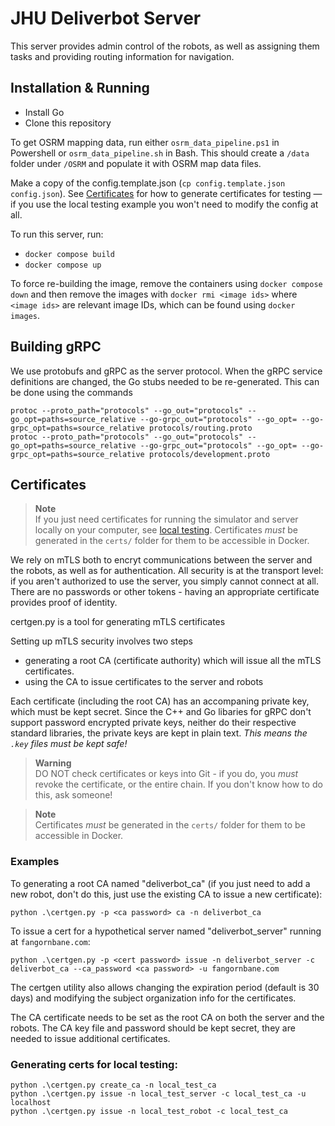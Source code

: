 # JHU Deliverbot Server

This server provides admin control of the robots, as well as assigning them tasks and providing routing information for navigation.

## Installation & Running

- Install Go
- Clone this repository

To get OSRM mapping data, run either `osrm_data_pipeline.ps1` in Powershell or `osrm_data_pipeline.sh` in Bash.  This should create a `/data` folder under `/OSRM` and populate it with OSRM map data files.

Make a copy of the config.template.json (`cp config.template.json config.json`). See [Certificates](#certificates) for how to generate certificates for testing &mdash; if you use the local testing example you won't need to modify the config at all.

To run this server, run:
- `docker compose build`
- `docker compose up`

To force re-building the image, remove the containers using `docker compose down` and then remove the images with `docker rmi <image ids>` where `<image ids>` are relevant image IDs, which can be found using `docker images`.

## Building gRPC

We use protobufs and gRPC as the server protocol. When the gRPC service definitions are changed, the Go stubs needed to be re-generated. This can be done using the commands
```
protoc --proto_path="protocols" --go_out="protocols" --go_opt=paths=source_relative --go-grpc_out="protocols" --go_opt= --go-grpc_opt=paths=source_relative protocols/routing.proto
protoc --proto_path="protocols" --go_out="protocols" --go_opt=paths=source_relative --go-grpc_out="protocols" --go_opt= --go-grpc_opt=paths=source_relative protocols/development.proto
```

## Certificates

> **Note** <br>
If you just need certificates for running the simulator and server locally on your computer, see [local testing](#generating-certs-for-local-testing). Certificates *must* be generated in the `certs/` folder for them to be accessible in Docker.

We rely on mTLS both to encryt communications between the server and the robots, as well as for authentication. All security is at the transport level: if you aren't authorized to use the server, you simply cannot connect at all. There are no passwords or other tokens - having an appropriate certificate provides proof of identity.

certgen.py is a tool for generating mTLS certificates

Setting up mTLS security involves two steps
 - generating a root CA (certificate authority) which will issue all the mTLS certificates.
 - using the CA to issue certificates to the server and robots

Each certificate (including the root CA) has an accompaning private key, which must be kept secret. Since the C++ and Go libaries for gRPC don't support password encrypted private keys, neither do their respective standard libraries, the private keys are kept in plain text. *This means the `.key` files must be kept safe!*

> **Warning** <br>
> DO NOT check certificates or keys into Git - if you do, you *must* revoke the certificate, or the entire chain. If you don't know how to do this, ask someone!

> **Note** <br>
>  Certificates *must* be generated in the `certs/` folder for them to be accessible in Docker.

### Examples

To generating a root CA named "deliverbot_ca" (if you just need to add a new robot, don't do this, just use the existing CA to issue a new certificate):
```
python .\certgen.py -p <ca password> ca -n deliverbot_ca
```

To issue a cert for a hypothetical server named "deliverbot_server" running at `fangornbane.com`:
```
python .\certgen.py -p <cert password> issue -n deliverbot_server -c deliverbot_ca --ca_password <ca password> -u fangornbane.com
```

The certgen utility also allows changing the expiration period (default is 30 days) and modifying the subject organization info for the certificates.

The CA certificate needs to be set as the root CA on both the server and the robots. The CA key file and password should be kept secret, they are needed to issue additional certificates.

### Generating certs for local testing:
```
python .\certgen.py create_ca -n local_test_ca
python .\certgen.py issue -n local_test_server -c local_test_ca -u localhost
python .\certgen.py issue -n local_test_robot -c local_test_ca
```
